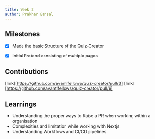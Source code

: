 ```yaml
---
title: Week 2
author: Prakhar Bansal  
---
```


## Milestones
- [x] Made the basic Structure of the Quiz-Creator
- [X] Initial Frotend consisting of multiple pages



## Contributions
[link][https://github.com/avantifellows/quiz-creator/pull/8]
[link][https://github.com/avantifellows/quiz-creator/pull/9]

## Learnings
* Understanding the proper ways to Raise a PR when working within a organisation
* Complexities and limitation while working with Nextjs 
* Understanding Workflows and CI/CD pipelines